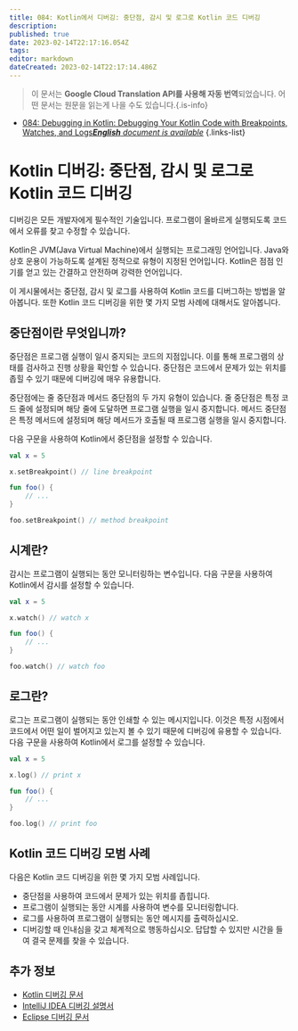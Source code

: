 ```yaml
---
title: 084: Kotlin에서 디버깅: 중단점, 감시 및 로그로 Kotlin 코드 디버깅
description: 
published: true
date: 2023-02-14T22:17:16.054Z
tags: 
editor: markdown
dateCreated: 2023-02-14T22:17:14.486Z
---
```


> 이 문서는 **Google Cloud Translation API를 사용해 자동 번역**되었습니다.
어떤 문서는 원문을 읽는게 나을 수도 있습니다.{.is-info}



- [084: Debugging in Kotlin: Debugging Your Kotlin Code with Breakpoints, Watches, and Logs***English** document is available*](/en/Knowledge-base/Kotlin/Learning/084-debugging-in-kotlin-debugging-your-kotlin-code-with-breakpoints-watches-and-logs)
{.links-list}


# Kotlin 디버깅: 중단점, 감시 및 로그로 Kotlin 코드 디버깅

디버깅은 모든 개발자에게 필수적인 기술입니다. 프로그램이 올바르게 실행되도록 코드에서 오류를 찾고 수정할 수 있습니다.

Kotlin은 JVM(Java Virtual Machine)에서 실행되는 프로그래밍 언어입니다. Java와 상호 운용이 가능하도록 설계된 정적으로 유형이 지정된 언어입니다. Kotlin은 점점 인기를 얻고 있는 간결하고 안전하며 강력한 언어입니다.

이 게시물에서는 중단점, 감시 및 로그를 사용하여 Kotlin 코드를 디버그하는 방법을 알아봅니다. 또한 Kotlin 코드 디버깅을 위한 몇 가지 모범 사례에 대해서도 알아봅니다.

## 중단점이란 무엇입니까?

중단점은 프로그램 실행이 일시 중지되는 코드의 지점입니다. 이를 통해 프로그램의 상태를 검사하고 진행 상황을 확인할 수 있습니다. 중단점은 코드에서 문제가 있는 위치를 좁힐 수 있기 때문에 디버깅에 매우 유용합니다.

중단점에는 줄 중단점과 메서드 중단점의 두 가지 유형이 있습니다. 줄 중단점은 특정 코드 줄에 설정되며 해당 줄에 도달하면 프로그램 실행을 일시 중지합니다. 메서드 중단점은 특정 메서드에 설정되며 해당 메서드가 호출될 때 프로그램 실행을 일시 중지합니다.

다음 구문을 사용하여 Kotlin에서 중단점을 설정할 수 있습니다.

```kotlin
val x = 5

x.setBreakpoint() // line breakpoint

fun foo() {
    // ...
}

foo.setBreakpoint() // method breakpoint
```

## 시계란?

감시는 프로그램이 실행되는 동안 모니터링하는 변수입니다. 다음 구문을 사용하여 Kotlin에서 감시를 설정할 수 있습니다.

```kotlin
val x = 5

x.watch() // watch x

fun foo() {
    // ...
}

foo.watch() // watch foo
```

## 로그란?

로그는 프로그램이 실행되는 동안 인쇄할 수 있는 메시지입니다. 이것은 특정 시점에서 코드에서 어떤 일이 벌어지고 있는지 볼 수 있기 때문에 디버깅에 유용할 수 있습니다. 다음 구문을 사용하여 Kotlin에서 로그를 설정할 수 있습니다.

```kotlin
val x = 5

x.log() // print x

fun foo() {
    // ...
}

foo.log() // print foo
```

## Kotlin 코드 디버깅 모범 사례

다음은 Kotlin 코드 디버깅을 위한 몇 가지 모범 사례입니다.

- 중단점을 사용하여 코드에서 문제가 있는 위치를 좁힙니다.
- 프로그램이 실행되는 동안 시계를 사용하여 변수를 모니터링합니다.
- 로그를 사용하여 프로그램이 실행되는 동안 메시지를 출력하십시오.
- 디버깅할 때 인내심을 갖고 체계적으로 행동하십시오. 답답할 수 있지만 시간을 들여 결국 문제를 찾을 수 있습니다.

## 추가 정보

- [Kotlin 디버깅 문서](https://kotlinlang.org/docs/reference/debugging.html)
- [IntelliJ IDEA 디버깅 설명서](https://www.jetbrains.com/help/idea/debugging.html)
- [Eclipse 디버깅 문서](https://help.eclipse.org/2018-09/index.jsp?topic=%2Forg.eclipse.jdt.doc.user%2Fconcepts%2Fconcepts-debug.htm)